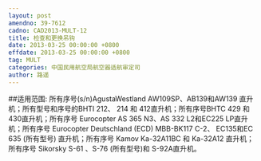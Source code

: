 ```yaml
---
layout: post
amendno: 39-7612
cadno: CAD2013-MULT-12
title: 检查和更换吊钩
date: 2013-03-25 00:00:00 +0800
effdate: 2013-03-25 00:00:00 +0800
tag: MULT
categories: 中国民用航空局航空器适航审定司
author: 路遥
---
```


##适用范围:
所有序号(s/n)AgustaWestland AW109SP、AB139和AW139 直升机；所有型号和序号的BHTI 212、 214 和 412直升机；所有序号BHTC 429 和430直升机；所有序号 Eurocopter AS 365 N3、AS 332 L2和EC225 LP直升机；所有序号 Eurocopter Deutschland (ECD) MBB-BK117 C-2、 EC135和EC 635 (所有型号) 直升机；所有序号 Kamov Ka-32A11BC 和 Ka-32A12 直升机；所有序号 Sikorsky S-61 、S-76 (所有型号)和 S-92A直升机。


